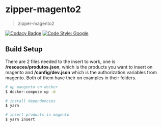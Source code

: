# zipper-magento2
> zipper-magento2

[![Codacy Badge](https://app.codacy.com/project/badge/Grade/d0047086b0bd4df2934559f6dcf0d597)](https://www.codacy.com/gh/zipper-team/zipper-magento2/dashboard?utm_source=github.com&amp;utm_medium=referral&amp;utm_content=zipper-team/zipper-magento2&amp;utm_campaign=Badge_Grade)
[![Code Style: Google](https://img.shields.io/badge/code%20style-google-blueviolet.svg)](https://github.com/google/gts)

## Build Setup
There are 2 files needed to the insert to work, one is **/resouces/produtos.json**, which is the products you want to insert on magento and **/config/dev.json** which is the authorization variables from magento. Both of them have their on examples in their folders. 

```bash
# up mangento on docker
$ docker-compose up -d

# install dependencies
$ yarn

# insert products in magento
$ yarn insert
```

